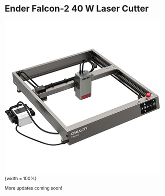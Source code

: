 





# Ender Falcon-2 40 W Laser Cutter

![falcon-2.jpg](images/falcon-2.jpg){width = 100%} 

More updates coming soon!<br/>